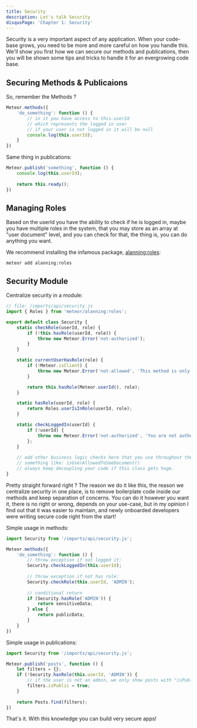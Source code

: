 ```yaml
---
title: Security
description: Let's talk Security
disqusPage: 'Chapter 1: Security'
---
```


Security is a very important aspect of any application. When your code-base grows,
you need to be more and more careful on how you handle this. We'll show you first how we can
secure our methods and publications, then you will be shown some tips and tricks to handle 
it for an evergrowing code base.

## Securing Methods & Publicaions

So, remember the Methods ?

```js
Meteor.methods({
    'do_something': function () {
        // in it you have access to this.userId
        // which represents the logged in user
        // if your user is not logged in it will be null
        console.log(this.userId);
    }
})
```

Same thing in publications:

```js
Meteor.publish('something', function () {
    console.log(this.userId);
    
    return this.ready(); 
})
```

## Managing Roles

Based on the userId you have the ability to check if he is logged in, maybe you have multiple roles in the system,
that you may store as an array at "user document" level, and you can check for that, the thing is, you can do anything you want.

We recommend installing the infamous package, [alanning:roles](https://atmospherejs.com/alanning/roles):

```
meteor add alanning:roles
```


## Security Module

Centralize security in a module:

```js
// file: /imports/api/security.js
import { Roles } from 'meteor/alanning:roles';

export default class Security {
    static checkRole(userId, role) {
        if (!this.hasRole(userId, role)) {
            throw new Meteor.Error('not-authorized');
        }
    }

    static currentUserHasRole(role) {
        if (!Meteor.isClient) {
            throw new Meteor.Error('not-allowed', 'This method is only available on the client');
        }

        return this.hasRole(Meteor.userId(), role);
    }

    static hasRole(userId, role) {
        return Roles.userIsInRole(userId, role);
    }

    static checkLoggedIn(userId) {
        if (!userId) {
            throw new Meteor.Error('not-authorized', 'You are not authorized');
        };
    }
    
    // add other business logic checks here that you use throughout the app
    // something like: isUserAllowedToSeeDocument()
    // always keep decoupling your code if this class gets huge.
}
```

Pretty straight forward right ? The reason we do it like this, the reason we centralize security in one place,
is to remove boilerplate code inside our methods and keep separation of concerns. You can do it however you want it, there is no right or wrong,
depends on your use-case, but in my opinion I find out that it was easier to maintain, and newly onboarded developers were writing secure
code right from the start!

Simple usage in methods:

```js
import Security from '/imports/api/security.js';

Meteor.methods({
    'do_something': function () {
        // throw exception if not logged it:
        Security.checkLoggedIn(this.userId);
        
        // throw exception if not has role:
        Security.checkRole(this.userId, 'ADMIN');
        
        // conditional return
        if (Security.hasRole('ADMIN')) {
            return sensitiveData;
        } else {
            return publicData;
        }
    }
})
```

Simple usage in publications:

```js
import Security from '/imports/api/security.js';

Meteor.publish('posts', function () {
    let filters = {};
    if (!Security.hasRole(this.userId, 'ADMIN')) {
        // if the user is not an admin, we only show posts with "isPublic" true
        filters.isPublic = true;
    }
    
    return Posts.find(filters);
})
```

That's it. With this knowledge you can build very secure apps!
